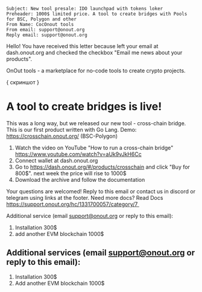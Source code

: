 ```
Subject: New tool presale: IDO launchpad with tokens loker 
Preheader: 1000$ limited price. A tool to create bridges with Pools for BSC, Polygon and other
From Name: CocOnout tools
From email: support@onout.org
Reply email: support@onout.org
```

Hello! You have received this letter because left your email at dash.onout.org and checked the checkbox "Email me news about your products".

OnOut tools - a marketplace for no-code tools to create crypto projects.

{ скриншот }

# A tool to create bridges is live!

This was a long way, but we released our new tool - cross-chain bridge. This is our first product written with Go Lang. Demo: https://crosschain.onout.org/ (BSC-Polygon)

1. Watch the video on YouTube "How to run a cross-chain bridge" https://www.youtube.com/watch?v=aUk9vJkH6Cc
2. Connect wallet at dash.onout.org 
3. Go to https://dash.onout.org/#/products/crosschain and click "Buy for 800$". next week the price will rise to 1000$
4. Download the archive and follow the documentation

Your questions are welcomed! Reply to this email or contact us in discord or telegram using links at the footer. Need more docs? Read Docs https://support.onout.org/hc/1331700057/category/7 

Additional service (email support@onout.org or reply to this email): 

1. Installation 300$
2. add another EVM blockchain 1000$

## Additional services (email support@onout.org or reply to this email): 

1. Installation 300$
2. Add another EVM blockchain 1000$

